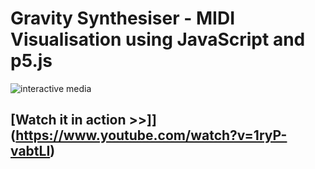 # Gravity Synthesiser - MIDI Visualisation using JavaScript and p5.js



![interactive media](https://github.com/shuvamshr/gravity-board/assets/117790424/c665d756-d695-41e1-9b8d-b43a4ed0270e)

## [Watch it in action >>]](https://www.youtube.com/watch?v=1ryP-vabtLI)
